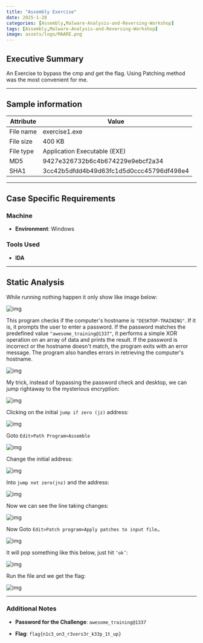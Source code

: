 ```yaml
---
title: "Assembly Exercise"
date: 2025-1-28
categories: [Assembly,Malware-Analysis-and-Reversing-Workshop]
tags: [Assembly,Malware-Analysis-and-Reversing-Workshop]
image: assets/logo/MAARE.png
---
```


## Executive Summary

An Exercise to bypass the cmp and get the flag. Using Patching method was the most convenient for me.

---

## Sample information

| **Attribute**         | **Value**                                                                                      |
|-----------------------|------------------------------------------------------------------------------------------------|
|File name	| exercise1.exe |
|File size	| 400 KB |
|File type	| Application Executable (EXE) |
|MD5 |	9427e326732b6c4b674229e9ebcf2a34 |
|SHA1	| 3cc42b5dfdd4b49d63fc1d5d0ccc45796df498e4 |

---

## Case Specific Requirements

### Machine
- **Environment**: Windows

### Tools Used
- **IDA**

---

## Static Analysis

While running nothing happen it only show like image below:

![img](assets/13-Exercise/image226.png)

This program checks if the computer's hostname is `"DESKTOP-TRAINING"`. If it is, it prompts the user to enter a password. If the password matches the predefined value `"awesome_training@1337"`, it performs a simple XOR operation on an array of data and prints the result. If the password is incorrect or the hostname doesn't match, the program exits with an error message. The program also handles errors in retrieving the computer's hostname.

![img](assets/13-Exercise/image227.png)

My trick, instead of bypassing the password check and desktop, we can jump rightaway to the mysterious encryption:

![img](assets/13-Exercise/image228.png)

Clicking on the initial `jump if zero (jz)` address:

![img](assets/13-Exercise/image229.png)

Goto `Edit>Path Program>Assemble`

![img](assets/13-Exercise/image230.png)

Change the initial address:

![img](assets/13-Exercise/image231.png)

Into `jump not zero(jnz)` and the address:

![img](assets/13-Exercise/image232.png)

Now we can see the line taking changes:

![img](assets/13-Exercise/image233.png)
 
Now Goto `Edit>Patch program>Apply patches to input file…`

![img](assets/13-Exercise/image234.png)
 
It will pop something like this below, just hit `‘ok’`:


![img](assets/13-Exercise/image235.png)


Run the file and we get the flag:

![img](assets/13-Exercise/image236.png)

---

### Additional Notes

- **Password for the Challenge**: `awesome_training@1337`

- **Flag**: `flag{n1c3_on3_r3vers3r_k33p_1t_up}`



